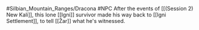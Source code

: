 #Silbian_Mountain_Ranges/Dracona #NPC 
After the events of [[(Session 2) New Kali]], this lone [[Igni]] survivor made his way back to [[Igni Settlement]], to tell [[Žar]] what he's witnessed.
